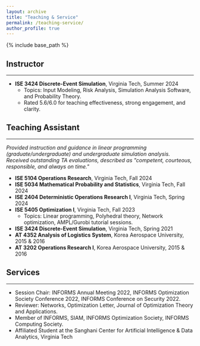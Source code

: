 ```yaml
---
layout: archive
title: "Teaching & Service"
permalink: /teaching-service/
author_profile: true
---
```


{% include base_path %}

## Instructor
---
- **ISE 3424 Discrete-Event Simulation**, Virginia Tech, Summer 2024
  - Topics: Input Modeling, Risk Analysis, Simulation Analysis Software, and Probability Theory.
  - Rated 5.6/6.0 for teaching effectiveness, strong engagement, and clarity.

## Teaching Assistant
---
*Provided instruction and guidance in linear programming (graduate/undergraduate) and undergraduate simulation analysis. Received outstanding TA evaluations, described as "competent, courteous, responsible, and always on time."*
- **ISE 5104 Operations Research**, Virginia Tech, Fall 2024
- **ISE 5034 Mathematical Probability and Statistics**, Virginia Tech, Fall 2024
- **ISE 2404 Deterministic Operations Research I**, Virginia Tech, Spring 2024
- **ISE 5405 Optimization I**, Virginia Tech, Fall 2023
  - Topics: Linear programming, Polyhedral theory, Network optimization, AMPL/Gurobi tutorial sessions.
- **ISE 3424 Discrete-Event Simulation**, Virginia Tech, Spring 2021
- **AT 4352 Analysis of Logistics System**, Korea Aerospace University, 2015 & 2016
- **AT 3202 Operations Research I**, Korea Aerospace University, 2015 & 2016

<!-- ## Teaching Assistant at Virginia Tech
---
- ISE 2404: Deterministic Operations Research I, Spring 2024
- ISE 5405: Optimization I, Fall 2023
  - Linear Programming, AMPL/Gurobi Tutorial
- ISE 3424: Discrete-Event Simulation, Spring 2021

## Teaching Assistant at Korea Aerospace University
---
- AT 4352: Analysis of Logistics System, 2015 & 2016
  - Discrete-Event Simulation Tutorial
- AT 3202: Operations Research I, 2015 & 2016 -->


## Services
---
- Session Chair: INFORMS Annual Meeting 2022, INFORMS Optimization Society Conference 2022, INFORMS Conference on Security 2022. 
- Reviewer: Networks, Optimization Letter, Journal of Optimization Theory and Applications.
- Member of INFORMS, SIAM, INFORMS Optimization Society, INFORMS Computing Society.
- Affiliated Student at the Sanghani Center for Artificial Intelligence & Data Analytics, Virginia Tech